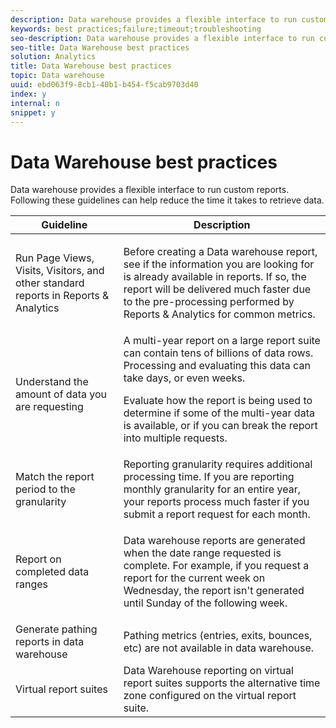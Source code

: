 ```yaml
---
description: Data warehouse provides a flexible interface to run custom reports. Following these guidelines can help reduce the time it takes to retrieve data.
keywords: best practices;failure;timeout;troubleshooting
seo-description: Data warehouse provides a flexible interface to run custom reports. Following these guidelines can help reduce the time it takes to retrieve data.
seo-title: Data Warehouse best practices
solution: Analytics
title: Data Warehouse best practices
topic: Data warehouse
uuid: ebd063f9-8cb1-40b1-b454-f5cab9703d40
index: y
internal: n
snippet: y
---
```


# Data Warehouse best practices

Data warehouse provides a flexible interface to run custom reports. Following these guidelines can help reduce the time it takes to retrieve data.

<table id="table_B59B923864C64EAC85BCB0DF9F6E481C"> 
 <thead> 
  <tr> 
   <th colname="col1" class="entry"> Guideline </th> 
   <th colname="col2" class="entry"> Description </th> 
  </tr> 
 </thead>
 <tbody> 
  <tr> 
   <td colname="col1"> Run Page Views, Visits, Visitors, and other standard reports in Reports &amp; Analytics </td> 
   <td colname="col2"> <p>Before creating a Data warehouse report, see if the information you are looking for is already available in reports. If so, the report will be delivered much faster due to the pre-processing performed by Reports &amp; Analytics for common metrics. </p> </td> 
  </tr> 
  <tr> 
   <td colname="col1"> Understand the amount of data you are requesting </td> 
   <td colname="col2">A multi-year report on a large report suite can contain tens of billions of data rows. Processing and evaluating this data can take days, or even weeks. <p>Evaluate how the report is being used to determine if some of the multi-year data is available, or if you can break the report into multiple requests. </p> </td> 
  </tr> 
  <tr> 
   <td colname="col1"> Match the report period to the granularity </td> 
   <td colname="col2"> Reporting granularity requires additional processing time. If you are reporting monthly granularity for an entire year, your reports process much faster if you submit a report request for each month. </td> 
  </tr> 
  <tr> 
   <td colname="col1"> <p>Report on completed data ranges </p> </td> 
   <td colname="col2"> <p>Data warehouse reports are generated when the date range requested is complete. For example, if you request a report for the current week on Wednesday, the report isn't generated until Sunday of the following week. </p> </td> 
  </tr> 
  <tr> 
   <td colname="col1"> Generate pathing reports in data warehouse </td> 
   <td colname="col2"> Pathing metrics (entries, exits, bounces, etc) are not available in data warehouse. </td> 
  </tr> 
  <tr> 
   <td colname="col1"> Virtual report suites </td> 
   <td colname="col2"> Data Warehouse reporting on virtual report suites supports the alternative time zone configured on the virtual report suite. </td> 
  </tr> 
 </tbody> 
</table>

